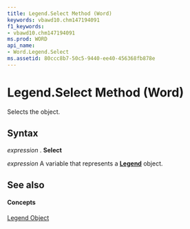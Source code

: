 ```yaml
---
title: Legend.Select Method (Word)
keywords: vbawd10.chm147194091
f1_keywords:
- vbawd10.chm147194091
ms.prod: WORD
api_name:
- Word.Legend.Select
ms.assetid: 80ccc8b7-50c5-9440-ee40-456368fb878e
---
```



# Legend.Select Method (Word)

Selects the object.


## Syntax

 _expression_ . **Select**

 _expression_ A variable that represents a **[Legend](legend-object-word.md)** object.


## See also


#### Concepts


[Legend Object](legend-object-word.md)

